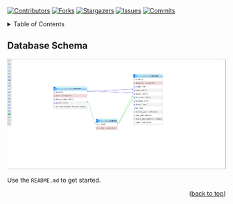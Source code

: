[![Contributors][contributors-shield]][contributors-url]
[![Forks][forks-shield]][forks-url]
[![Stargazers][stars-shield]][stars-url]
[![Issues][issues-shield]][issues-url]
[![Commits][commits-shield]][commits-url]

<!-- TABLE OF CONTENTS -->
<details>
  <summary>Table of Contents</summary>
  <ol>
    <li>
      <a href="#database-schema">Database Schema</a>
    </li>
  </ol>
</details>

<!-- ABOUT THE PROJECT -->
## Database Schema

[![Product Name Screen Shot][product-screenshot]](https://example.com)

Use the `README.md` to get started.

<p align="right">(<a href="#readme-top">back to top</a>)</p>

<!-- MARKDOWN LINKS & IMAGES -->
<!-- https://www.markdownguide.org/basic-syntax/#reference-style-links -->
[commits-shield]: https://shields.io/github/last-commit/Twitfbiats/OOP-BIG-PROJECT?display_timestamp=committer&style=for-the-badge
[commits-url]: https://github.com/Twitfbiats/OOP-BIG-PROJECT/graphs/commit-activity
[contributors-shield]: https://img.shields.io/github/contributors/Twitfbiats/OOP-BIG-PROJECT?style=for-the-badge
[contributors-url]: https://github.com/Twitfbiats/OOP-BIG-PROJECT/graphs/contributors
[forks-shield]: https://img.shields.io/github/forks/Twitfbiats/OOP-BIG-PROJECT?style=for-the-badge
[forks-url]: https://github.com/Twitfbiats/OOP-BIG-PROJECT/network/members
[stars-shield]: https://img.shields.io/github/stars/Twitfbiats/OOP-BIG-PROJECT?style=for-the-badge
[stars-url]: https://github.com/Twitfbiats/OOP-BIG-PROJECT/stargazers
[issues-shield]: https://img.shields.io/github/issues/Twitfbiats/OOP-BIG-PROJECT?style=for-the-badge
[issues-url]: https://github.com/Twitfbiats/OOP-BIG-PROJECT/issues
[product-screenshot]: img/database-schema.PNG

